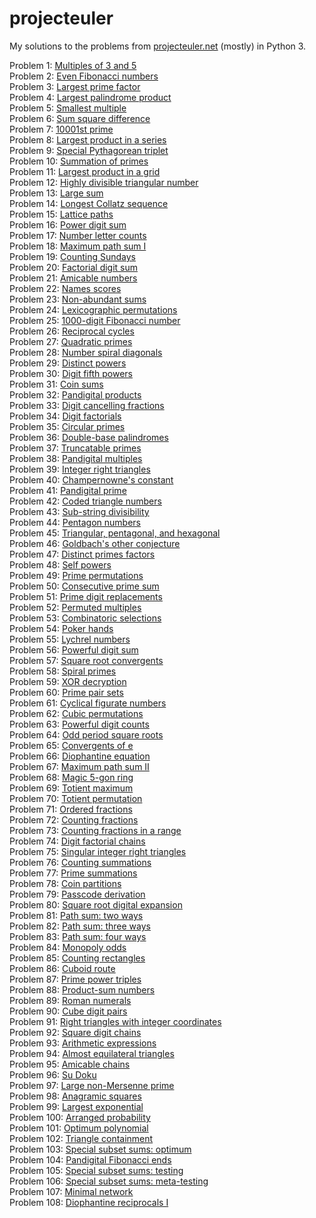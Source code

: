 projecteuler
============

My solutions to the problems from [projecteuler.net](https://projecteuler.net) (mostly) in Python 3.

Problem 1: [Multiples of 3 and 5](https://projecteuler.net/problem=1)  
Problem 2: [Even Fibonacci numbers](https://projecteuler.net/problem=2)  
Problem 3: [Largest prime factor](https://projecteuler.net/problem=3)  
Problem 4: [Largest palindrome product](https://projecteuler.net/problem=4)  
Problem 5: [Smallest multiple](https://projecteuler.net/problem=5)  
Problem 6: [Sum square difference](https://projecteuler.net/problem=6)  
Problem 7: [10001st prime](https://projecteuler.net/problem=7)  
Problem 8: [Largest product in a series](https://projecteuler.net/problem=8)  
Problem 9: [Special Pythagorean triplet](https://projecteuler.net/problem=9)  
Problem 10: [Summation of primes](https://projecteuler.net/problem=10)  
Problem 11: [Largest product in a grid](https://projecteuler.net/problem=11)  
Problem 12: [Highly divisible triangular number](https://projecteuler.net/problem=12)  
Problem 13: [Large sum](https://projecteuler.net/problem=13)  
Problem 14: [Longest Collatz sequence](https://projecteuler.net/problem=14)  
Problem 15: [Lattice paths](https://projecteuler.net/problem=15)  
Problem 16: [Power digit sum](https://projecteuler.net/problem=16)  
Problem 17: [Number letter counts](https://projecteuler.net/problem=17)  
Problem 18: [Maximum path sum I](https://projecteuler.net/problem=18)  
Problem 19: [Counting Sundays](https://projecteuler.net/problem=19)  
Problem 20: [Factorial digit sum](https://projecteuler.net/problem=20)  
Problem 21: [Amicable numbers](https://projecteuler.net/problem=21)  
Problem 22: [Names scores](https://projecteuler.net/problem=22)  
Problem 23: [Non-abundant sums](https://projecteuler.net/problem=23)  
Problem 24: [Lexicographic permutations](https://projecteuler.net/problem=24)  
Problem 25: [1000-digit Fibonacci number](https://projecteuler.net/problem=25)  
Problem 26: [Reciprocal cycles](https://projecteuler.net/problem=26)  
Problem 27: [Quadratic primes](https://projecteuler.net/problem=27)  
Problem 28: [Number spiral diagonals](https://projecteuler.net/problem=28)  
Problem 29: [Distinct powers](https://projecteuler.net/problem=29)  
Problem 30: [Digit fifth powers](https://projecteuler.net/problem=30)  
Problem 31: [Coin sums](https://projecteuler.net/problem=31)  
Problem 32: [Pandigital products](https://projecteuler.net/problem=32)  
Problem 33: [Digit cancelling fractions](https://projecteuler.net/problem=33)  
Problem 34: [Digit factorials](https://projecteuler.net/problem=34)  
Problem 35: [Circular primes](https://projecteuler.net/problem=35)  
Problem 36: [Double-base palindromes](https://projecteuler.net/problem=36)  
Problem 37: [Truncatable primes](https://projecteuler.net/problem=37)  
Problem 38: [Pandigital multiples](https://projecteuler.net/problem=38)  
Problem 39: [Integer right triangles](https://projecteuler.net/problem=39)  
Problem 40: [Champernowne's constant](https://projecteuler.net/problem=40)  
Problem 41: [Pandigital prime](https://projecteuler.net/problem=41)  
Problem 42: [Coded triangle numbers](https://projecteuler.net/problem=42)  
Problem 43: [Sub-string divisibility](https://projecteuler.net/problem=43)  
Problem 44: [Pentagon numbers](https://projecteuler.net/problem=44)  
Problem 45: [Triangular, pentagonal, and hexagonal](https://projecteuler.net/problem=45)  
Problem 46: [Goldbach's other conjecture](https://projecteuler.net/problem=46)  
Problem 47: [Distinct primes factors](https://projecteuler.net/problem=47)  
Problem 48: [Self powers](https://projecteuler.net/problem=48)  
Problem 49: [Prime permutations](https://projecteuler.net/problem=49)  
Problem 50: [Consecutive prime sum](https://projecteuler.net/problem=50)  
Problem 51: [Prime digit replacements](https://projecteuler.net/problem=51)  
Problem 52: [Permuted multiples](https://projecteuler.net/problem=52)  
Problem 53: [Combinatoric selections](https://projecteuler.net/problem=53)  
Problem 54: [Poker hands](https://projecteuler.net/problem=54)  
Problem 55: [Lychrel numbers](https://projecteuler.net/problem=55)  
Problem 56: [Powerful digit sum](https://projecteuler.net/problem=56)  
Problem 57: [Square root convergents](https://projecteuler.net/problem=57)  
Problem 58: [Spiral primes](https://projecteuler.net/problem=58)  
Problem 59: [XOR decryption](https://projecteuler.net/problem=59)  
Problem 60: [Prime pair sets](https://projecteuler.net/problem=60)  
Problem 61: [Cyclical figurate numbers](https://projecteuler.net/problem=61)  
Problem 62: [Cubic permutations](https://projecteuler.net/problem=62)  
Problem 63: [Powerful digit counts](https://projecteuler.net/problem=63)  
Problem 64: [Odd period square roots](https://projecteuler.net/problem=64)  
Problem 65: [Convergents of e](https://projecteuler.net/problem=65)  
Problem 66: [Diophantine equation](https://projecteuler.net/problem=66)  
Problem 67: [Maximum path sum II](https://projecteuler.net/problem=67)  
Problem 68: [Magic 5-gon ring](https://projecteuler.net/problem=68)  
Problem 69: [Totient maximum](https://projecteuler.net/problem=69)  
Problem 70: [Totient permutation](https://projecteuler.net/problem=70)  
Problem 71: [Ordered fractions](https://projecteuler.net/problem=71)  
Problem 72: [Counting fractions](https://projecteuler.net/problem=72)  
Problem 73: [Counting fractions in a range](https://projecteuler.net/problem=73)  
Problem 74: [Digit factorial chains](https://projecteuler.net/problem=74)  
Problem 75: [Singular integer right triangles](https://projecteuler.net/problem=75)  
Problem 76: [Counting summations](https://projecteuler.net/problem=76)  
Problem 77: [Prime summations](https://projecteuler.net/problem=77)  
Problem 78: [Coin partitions](https://projecteuler.net/problem=78)  
Problem 79: [Passcode derivation](https://projecteuler.net/problem=79)  
Problem 80: [Square root digital expansion](https://projecteuler.net/problem=80)  
Problem 81: [Path sum: two ways](https://projecteuler.net/problem=81)  
Problem 82: [Path sum: three ways](https://projecteuler.net/problem=82)  
Problem 83: [Path sum: four ways](https://projecteuler.net/problem=83)  
Problem 84: [Monopoly odds](https://projecteuler.net/problem=84)  
Problem 85: [Counting rectangles](https://projecteuler.net/problem=85)  
Problem 86: [Cuboid route](https://projecteuler.net/problem=86)  
Problem 87: [Prime power triples](https://projecteuler.net/problem=87)  
Problem 88: [Product-sum numbers](https://projecteuler.net/problem=88)  
Problem 89: [Roman numerals](https://projecteuler.net/problem=89)  
Problem 90: [Cube digit pairs](https://projecteuler.net/problem=90)  
Problem 91: [Right triangles with integer coordinates](https://projecteuler.net/problem=91)  
Problem 92: [Square digit chains](https://projecteuler.net/problem=92)  
Problem 93: [Arithmetic expressions](https://projecteuler.net/problem=93)  
Problem 94: [Almost equilateral triangles](https://projecteuler.net/problem=94)  
Problem 95: [Amicable chains](https://projecteuler.net/problem=95)  
Problem 96: [Su Doku](https://projecteuler.net/problem=96)  
Problem 97: [Large non-Mersenne prime](https://projecteuler.net/problem=97)  
Problem 98: [Anagramic squares](https://projecteuler.net/problem=98)  
Problem 99: [Largest exponential](https://projecteuler.net/problem=99)  
Problem 100: [Arranged probability](https://projecteuler.net/problem=100)  
Problem 101: [Optimum polynomial](https://projecteuler.net/problem=101)  
Problem 102: [Triangle containment](https://projecteuler.net/problem=102)  
Problem 103: [Special subset sums: optimum](https://projecteuler.net/problem=103)  
Problem 104: [Pandigital Fibonacci ends](https://projecteuler.net/problem=104)  
Problem 105: [Special subset sums: testing](https://projecteuler.net/problem=105)  
Problem 106: [Special subset sums: meta-testing](https://projecteuler.net/problem=106)  
Problem 107: [Minimal network](https://projecteuler.net/problem=107)  
Problem 108: [Diophantine reciprocals I](https://projecteuler.net/problem=108)  
